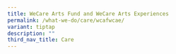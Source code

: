 ```yaml
---
title: WeCare Arts Fund and WeCare Arts Experiences
permalink: /what-we-do/care/wcafwcae/
variant: tiptap
description: ""
third_nav_title: Care
---
```

